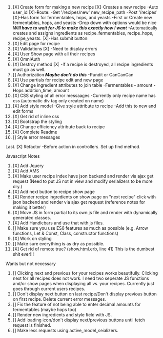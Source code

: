 1. [X] Create form for making a new recipe
     [X]-Creates a new recipe
        -Auto user_id
     [X]-Route:
        -Get '/recipes/new' new_recipe_path
        -Post '/recipes'
     [X]-Has form for fermentables, hops, and yeasts
        -First or Create new fermentables, hops, and yeasts
        -Drop down with options would be nice ***Will have to wait for JS to make this exactly how I want***
        -Automatically creates and assigns ingredients as recipe_fermentables, recipe_hops, recipe_yeasts.
     [X]-Has submit button
2. [X] Edit page for recipe
3. [X] Validations
      [X] -Need to display errors
4. [X] User Show page with all their recipes
5. [X] OmniAuth
6. [X] Destroy method
      [X] -If a recipe is destroyed, all recipe ingredients must go as well.
7. [] Authorization ***Maybe don't do this***
        -Pundit or CanCanCan
8. [X] Use partials for recipe edit and new page
9. [X] Change ingredient attributes to join table
        -Fermentables - amount
        -Hops addition_time, amount
10. [X] CSS styling of all error messaages
        -Currently only recipe name has css (automatic div tag only created on name)
11. [X] Add style model
        -Give style attribute to recipe
          -Add this to new and edit forms
12. [X] Get rid of inline css
13. [X] Bootstrap the styling
14. [X] Change efficiency attribute back to recipe
15. [X] Complete Readme
16. [] Style error messages

Last. [X] Refactor
          -Before action in controllers. Set up find method.

Javascript Notes
1.  [X] Add Jquery
2.  [X] Add AMS
3.  [X] Make user recipe index have json backend and render via ajax get request (Need to put JS not in view and modify serializers to be more dry.)
4.  [X] Add next button to recipe show page
5.  [X] Render recipe ingredients on show page on "next recipe" click with json backend and render via ajax get request (reference notes for making it better)
6.  [X] Move JS in form partial to its own js file and render with dynamically generated classes.
7.  [X] Add Handlebars and use that with js files.
8.  [] Make sure you use ES6 features as much as possible (e.g. Arrow functions, Let & Const, Class, constructor functions)
9.  [X] Work on styling
10. [] Make sure everything is as dry as possible.
11. [X] Get rid of remote true? (show.html.erb, line 41) This is the dumbest shit ever!!!


Wants but not necessary
1.  [] Clicking next and previous for your recipes works beautifully. Clicking next for all recipes does not work. I need two seperate JS functions and/or show pages when displaying all vs. your recipes. Currently just goes through current users recipes.
2.  [] Don't display next button on last recipe/Don't display previous button on first recipe. Delete current error messages.
3.  [] Fix the feature of not being able to enter decimal amounts for fermentables (maybe hops too)
4.  [] Render new ingredients and style field with JS.
5.  [] Add loading icon/don't display next/previous buttons until fetch request is finished.
6.  [] Make less requests using active_model_seializers.
